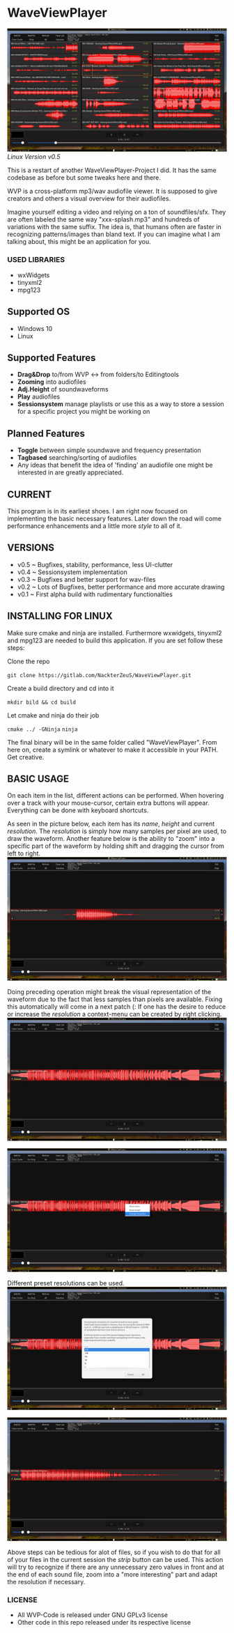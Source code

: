 # WaveViewPlayer #

![screenshot](res/images/ver04/pic1.png)*Linux Version v0.5*

This is a restart of another WaveViewPlayer-Project I did. It has the same
codebase as before but some tweaks here and there.

WVP is a cross-platform mp3/wav audiofile viewer. It is supposed to give
creators and others a visual overview for their audiofiles.

Imagine yourself editing a video and relying on a ton of soundfiles/sfx.
They are often labeled the same way "xxx-splash.mp3" and hundreds of variations
with the same suffix.
The idea is, that humans often are faster in recognizing patterns/images than
bland text. If you can imagine what I am talking about, this might be an
application for you.

### USED LIBRARIES ###

* wxWidgets
* tinyxml2
* mpg123

## Supported OS ##

* Windows 10
* Linux

## Supported Features ##

* **Drag&Drop** to/from WVP <-> from folders/to Editingtools
* **Zooming** into audiofiles
* **Adj.Height** of soundwaveforms
* **Play** audiofiles
* **Sessionsystem** manage playlists or use this as a way to store a session
  for a specific project you might be working on

## Planned Features ##

* **Toggle** between simple soundwave and frequency presentation
* **Tagbased** searching/sorting of audiofiles
* Any ideas that benefit the idea of 'finding' an audiofile one might be
interested in are greatly appreciated.

## CURRENT ##

This program is in its earliest shoes. I am right now focused on
implementing the basic necessary features. Later down the road will come 
performance enhancements and a little more _style_ to all of it.

## VERSIONS ##
* v0.5 ~ Bugfixes, stability, performance, less UI-clutter
* v0.4 ~ Sessionsystem implementation
* v0.3 ~ Bugfixes and better support for wav-files
* v0.2 ~ Lots of Bugfixes, better performance and more accurate drawing
* v0.1 ~ First alpha build with rudimentary functionalties

## INSTALLING FOR LINUX ##

Make sure cmake and ninja are installed. Furthermore wxwidgets, tinyxml2 and mpg123 are needed to build this application. If you are set follow these steps:

Clone the repo

  `git clone https://gitlab.com/NackterZeuS/WaveViewPlayer.git`

Create a build directory and cd into it

  `mkdir bild && cd build`

Let cmake and ninja do their job

  `cmake ../ -GNinja`
  `ninja`

The final binary will be in the same folder called "WaveViewPlayer". From here on, create a symlink or whatever to make it accessible in your PATH. Get creative.

## BASIC USAGE ##

On each item in the list, different actions can be performed. When hovering over a track with your mouse-cursor, certain extra buttons will appear. Everything can be done with keyboard shortcuts.

As seen in the picture below, each item has its *name*, *height* and current *resolution*.
The *resolution* is simply how many samples per pixel are used, to draw the waveform.
Another feature below is the ability to "zoom" into a specific part of the waveform by holding shift and dragging the cursor from left to right.
![ActionsOnItem](res/images/ver04/pic3.png)

Doing preceding operation might break the visual representation of the waveform due to the fact that less samples than pixels are available. Fixing this automatically will come in a next patch (:
If one has the desire to reduce or increase the *resolution* a context-menu can be created by right clicking.
![MalItem](res/images/ver04/pic4.png)

![CtxItem](res/images/ver04/pic5.png)

Different preset resolutions can be used.
![ResItem](res/images/ver04/pic6.png)

![GoodItem](res/images/ver04/pic7.png)

Above steps can be tedious for alot of files, so if you wish to do that for all of your files in the current session the *strip* button can be used. This action will try to recognize if there are any unnecessary zero values in front and at the end of each sound file, zoom into a "more interesting" part and adapt the resolution if necessary.

### LICENSE ###

* All WVP-Code is released under GNU GPLv3 license
* Other code in this repo released under its respective license
